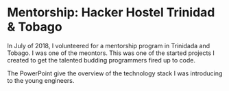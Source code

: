 # Mentorship: Hacker Hostel Trinidad & Tobago

In July of 2018, I volunteered for a mentorship program in Trinidada and Tobago. I was one of the meontors. This was one of the started projects I created to get the talented budding programmers fired up to code.

The PowerPoint give the overview of the technology stack I was introducing to the young engineers.
